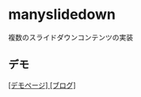 # manyslidedown
複数のスライドダウンコンテンツの実装

## デモ
<a href="http://webdrawer.net/sample/js/manyslidedown/index.html" target="_blank">[デモページ]
<a href="http://webdrawer.net/javascript/manyslidedown.html" target="_blank">[ブログ]</a>
